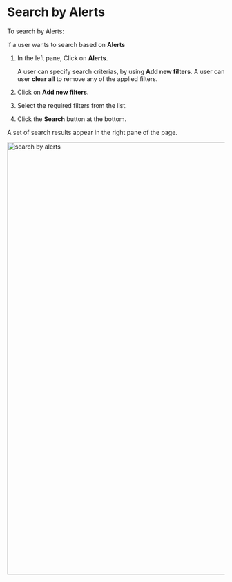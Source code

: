 # Search by Alerts

To search by Alerts:

if a user wants to search based on **Alerts**

1. In the left pane, Click on **Alerts**.  

    A user can specify search criterias, by using **Add new filters**. A user can user **clear all** to remove any of the applied filters. 

1. Click on **Add new filters**. 
1. Select the required filters from the list.
1. Click the **Search** button at the bottom. 

A set of search results appear in the right pane of the page. 

<img src="/thehive/images/user-guides/analyst-corner/search/search-scope-by/search-by-alerts.png" alt="search by alerts" width="1000" height="1000"/>